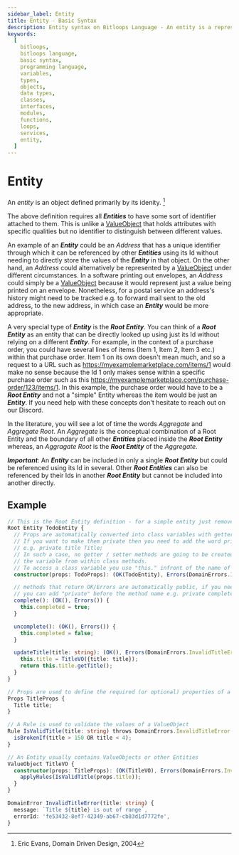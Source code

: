 ```yaml
---
sidebar_label: Entity
title: Entity - Basic Syntax
description: Entity syntax on Bitloops Language - An entity is a representation of an object that has an identity. It is unique!
keywords:
  [
    bitloops,
    bitloops language,
    basic syntax,
    programming language,
    variables,
    types,
    objects,
    data types,
    classes,
    interfaces,
    modules,
    functions,
    loops,
    services,
    entity,
  ]
---
```


# Entity

An _entity_ is an object defined primarily by its idenity. [^evans2004]

The above definition requires all **_Entities_** to have some sort of identifier attached to them.
This is unlike a [ValueObject](./value-object.md) that holds attributes with specific qualities but no identifier to distinguish
between different values.

An example of an **_Entity_** could be an _Address_ that has a unique identifier through
which it can be referenced by other **_Entities_** using its Id without needing to directly store the values of the **_Entity_** in that object. On the other hand, an _Address_ could alternatively be represented by a [ValueObject](./value-object.md) under different circumstances. In a software printing out envelopes, an _Address_ could simply be a
[ValueObject](./value-object.md) because it would represent just
a value being printed on an envelope. Nonetheless, for a postal service an
address's history might need to be tracked e.g. to forward mail sent to the old address, to the new address, in which case an **_Entity_** would be more appropriate.

A very special type of **_Entity_** is the **_Root Entity_**. You can think of a **_Root Entity_** as an entity that can be directly looked up using just its Id without relying on a different **_Entity_**. For example, in the context of a purchase order, you could have several lines of items (Item 1, Item 2, Item 3 etc.) within that purchase order. Item 1 on its own doesn't mean much, and so a request to a URL such as https://myexamplemarketplace.com/items/1 would make no sense because the Id 1 only makes sense within a specific purchase order such as this https://myexamplemarketplace.com/purchase-order/123/items/1. In this example, the purchase order would have to be a **_Root Entity_** and not a "simple" Entity whereas the item would be just an **_Entity_**. If you need help with these concepts don't hesitate to reach out on our Discord.

In the literature, you will see a lot of time the words _Aggregate_ and _Aggregate Root_. An _Aggregate_ is the conceptual combination of a Root Entity and the boundary of all other **_Entities_** placed inside the **_Root Entity_** whereas, an _Aggragate Root_ is the **_Root Entity_** of the _Aggregate_.

**_Important_**: An **_Entity_** can be included in only a single **_Root Entity_** but could be referenced using its Id in several. Other **_Root Entities_** can also be referenced by their Ids in another **_Root Entity_** but cannot be included into another directly.

## Example

```ts
// This is the Root Entity definition - for a simple entity just remove the Root before the Entity
Root Entity TodoEntity {
  // Props are automatically converted into class variables with getters and setters.
  // If you want to make them private then you need to add the word private before the property declaration
  // e.g. private title Title;
  // In such a case, no getter / setter methods are going to be created and you will only be able to access
  // the variable from within class methods.
  // To access a class variable you use "this." infront of the name of the variable e.g. this.title
  constructor(props: TodoProps): (OK(TodoEntity), Errors(DomainErrors.InvalidTitleError)) {}

  // methods that return OK/Errors are automatically public, if you need a private one that returns OK/Errors
  // you can add "private" before the method name e.g. private complete()
  complete(): (OK(), Errors()) {
    this.completed = true;
  }

  uncomplete(): (OK(), Errors()) {
    this.completed = false;
  }

  updateTitle(title: string): (OK(), Errors(DomainErrors.InvalidTitleError)) {
    this.title = TitleVO({title: title});
    return this.title.getTitle();
  }
}

// Props are used to define the required (or optional) properties of a class (such as ValueObject, Entity, UseCase etc.)
Props TitleProps {
  Title title;
}

// A Rule is used to validate the values of a ValueObject
Rule IsValidTitle(title: string) throws DomainErrors.InvalidTitleError {
  isBrokenIf(title > 150 OR title < 4);
}

// An Entity usually contains ValueObjects or other Entities
ValueObject TitleVO {
  constructor(props: TitleProps): (OK(TitleVO), Errors(DomainErrors.InvalidTitleError)) {
    applyRules(IsValidTitle(props.title));
  }
}

DomainError InvalidTitleError(title: string) {
  message: `Title ${title} is out of range`,
  errorId: 'fe53432-8ef7-42349-ab67-cb83d1d7772fe',
}
```

[^evans2004]: Eric Evans, Domain Driven Design, 2004
